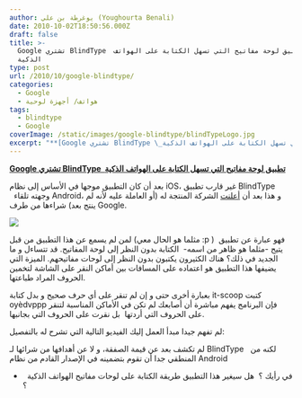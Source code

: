 ```yaml
---
author: يوغرطة بن علي (Youghourta Benali)
date: 2010-10-02T18:50:56.000Z
draft: false
title: >-
  Google تشتري BlindType  تطبيق لوحة مفاتيح التي تسهل الكتابة على الهواتف
  الذكية 
type: post
url: /2010/10/google-blindtype/
categories:
  - Google
  - هواتف/ أجهزة لوحية
tags:
  - blindtype
  - Google
coverImage: /static/images/google-blindtype/blindTypeLogo.jpg
excerpt: "**[Google تشتري BlindType \_تطبيق لوحة مفاتيح التي تسهل الكتابة على الهواتف الذكية](https://www.it-scoop.com/2010/10/google-blindtype/)**\n\nبعد أن كان التطبيق موجها في الأساس إلى نظام iOS، غير قارب تطبيق BlindType \_\_وجهته تلقاء Android، و هذا بعد أن [أعلنت](http://www.blindtype.com/blog.html?entry=temp) الشركة المنتجة له (أو العاملة عليه لأنه"
---
```

**[Google تشتري BlindType  تطبيق لوحة مفاتيح التي تسهل الكتابة على الهواتف الذكية](https://www.it-scoop.com/2010/10/google-blindtype/)**

بعد أن كان التطبيق موجها في الأساس إلى نظام iOS، غير قارب تطبيق BlindType   وجهته تلقاء Android، و هذا بعد أن [أعلنت](http://www.blindtype.com/blog.html?entry=temp) الشركة المنتجة له (أو العاملة عليه لأنه لم ينتج بعد) شراءها من طرف Google.

![](/static/images/google-blindtype/blindTypeLogo.jpg)

لمن لم يسمع عن هذا التطبيق من قبل (مثلما هو الحال معي :p )  فهو عبارة عن تطبيق يتيح -مثلما هو ظاهر من اسمه-  الكتابة بدون النظر إلى لوحة المفاتيح. قد تتساءل و ما الجديد في ذلك؟ هناك الكثيرون يكتبون بدون النظر إلى لوحات مفاتيحهم. الميزة التي يضيفها هذا التطبيق هو اعتماده على المسافات بين أماكن النقر على الشاشة لتخمين الحروف المراد طباعتها.

بعبارة أخرى حتى و إن لم تنقر على أي حرف صحيح و بدل كتابة it-scoop كتبت oyèdvppp فإن البرنامج يفهم مباشرة أن أصابعك لم تكن في الأماكن المناسبة لتنقر على الحروف التي أردتها  بل نقرت على الحروف التي بجانبها.

لم تفهم جيدا مبدأ العمل إليك الفيديو التالية التي تشرح له بالتفصيل:

لم تكشف بعد عن قيمة الصفقة، و لا عن أهدافها من شرائها لـ BlindType   لكنه من المنطقي جدا أن تقوم بتضمينه في الإصدار القادم من نظام Android

-     في رأيك ؟  هل سيغير هذا التطبيق طريقة الكتابة على لوحات مفاتيح الهواتف الذكية ؟
